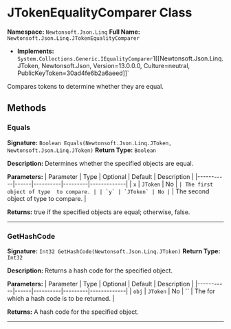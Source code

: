 # JTokenEqualityComparer Class

**Namespace:** `Newtonsoft.Json.Linq`
**Full Name:** `Newtonsoft.Json.Linq.JTokenEqualityComparer`
- **Implements:** `System.Collections.Generic.IEqualityComparer`1[[Newtonsoft.Json.Linq.JToken, Newtonsoft.Json, Version=13.0.0.0, Culture=neutral, PublicKeyToken=30ad4fe6b2a6aeed]]`

Compares tokens to determine whether they are equal.

## Methods

### Equals

**Signature:** `Boolean Equals(Newtonsoft.Json.Linq.JToken, Newtonsoft.Json.Linq.JToken)`
**Return Type:** `Boolean`

**Description:** Determines whether the specified objects are equal.

**Parameters:**
| Parameter | Type | Optional | Default | Description |
|-----------|------|----------|---------|-------------|
| `x` | `JToken` | No | `` | The first object of type  to compare. |
| `y` | `JToken` | No | `` | The second object of type  to compare. |

**Returns:** true if the specified objects are equal; otherwise, false.

---

### GetHashCode

**Signature:** `Int32 GetHashCode(Newtonsoft.Json.Linq.JToken)`
**Return Type:** `Int32`

**Description:** Returns a hash code for the specified object.

**Parameters:**
| Parameter | Type | Optional | Default | Description |
|-----------|------|----------|---------|-------------|
| `obj` | `JToken` | No | `` | The  for which a hash code is to be returned. |

**Returns:** A hash code for the specified object.

---
